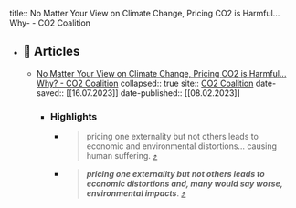 title:: No Matter Your View on Climate Change, Pricing CO2 is Harmful... Why- - CO2 Coalition

- ## 🔖 Articles
	- [No Matter Your View on Climate Change, Pricing CO2 is Harmful... Why? - CO2 Coalition](https://omnivore.app/me/https-co-2-coalition-org-publications-no-matter-your-view-on-cli-1895d1a96a7)
	  collapsed:: true
	  site:: [CO2 Coalition](https://co2coalition.org/publications/no-matter-your-view-on-climate-change-pricing-co2-is-harmful-why)
	  date-saved:: [[16.07.2023]]
	  date-published:: [[08.02.2023]]
		- ### Highlights
			- > pricing one externality but not others leads to economic and environmental distortions… causing human suffering. [⤴️](https://omnivore.app/me/https-co-2-coalition-org-publications-no-matter-your-view-on-cli-1895d1a96a7#ecd9a697-4312-4e62-ad0d-2b867ecf2516)
			- > **_pricing one externality but not others leads to economic distortions and, many would say worse, environmental impacts_**. [⤴️](https://omnivore.app/me/https-co-2-coalition-org-publications-no-matter-your-view-on-cli-1895d1a96a7#49922e91-1f3d-49d9-939f-bf8fdf37c688)